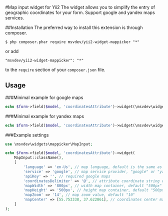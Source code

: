 #Map input widget for Yii2
The widget allows you to simplify the entry of geographic coordinates for your form. Support google and yandex maps services.

##Installation
The preferred way to install this extension is through composer.

```
$ php composer.phar require msvdev/yii2-widget-mappicker "*"
```

or add

```
"msvdev/yii2-widget-mappicker": "*"
```

to the `require` section of your `composer.json` file.

## Usage

###Minimal example for google maps

```php
echo $form->field($model, 'coordinatesAttribute')->widget(\msvdev\widgets\mappicker\MapInput::className(), ['apiKey' => 'google_api_key']);
```

###Minimal example for yandex maps
```php
echo $form->field($model, 'coordinatesAttribute')->widget(\msvdev\widgets\mappicker\MapInput::className(), ['service' => 'yandex']);
```

###Example settings
```php
use \msvdev\widgets\mappicker\MapInput;

echo $form->field($model, 'coordinatesAttribute')->widget(
    MapInput::className(), 
    [        
        'language' => 'en-Us', // map language, default is the same as in the app        
        'service' => 'google', // map service provider, "google" or "yandex", default "google"       
        'apiKey' => '', // required google maps
        'coordinatesDelimiter' => '@', // attribute coordinate string delimiter, default "@" (lat@lng)       
        'mapWidth' => '800px', // width map container, default "500px"
        'mapHeight' => '500px', // height map container, default "500px"
        'mapZoom' => '14', // map zoom value, default "10"
        'mapCenter' => [55.753338, 37.622861], // coordinates center map with an empty attribute, default Moscow        
    ]
);
```